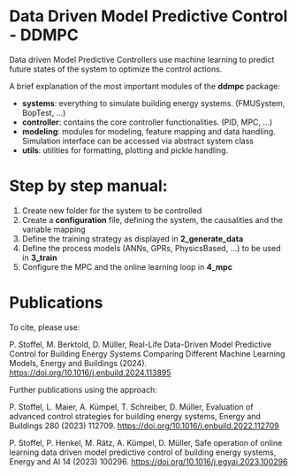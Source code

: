 # Data Driven Model Predictive Control - DDMPC
Data driven Model Predictive Controllers use machine learning to predict future states of the system to optimize 
the control actions.

A brief explanation of the most important modules of the **ddmpc** package:

- **systems**: everything to simulate building energy systems. (FMUSystem, BopTest, ...) 
- **controller**: contains the core controller functionalities. (PID, MPC, ...) 
- **modeling**: modules for modeling, feature mapping and data handling. Simulation interface can be accessed via abstract system class
- **utils**: utilities for formatting, plotting and pickle handling.


# Step by step manual:

1. Create new folder for the system to be controlled
2. Create a **configuration** file, defining the system, the causalities and the variable mapping
3. Define the training strategy as displayed in **2_generate_data**
4. Define the process models (ANNs, GPRs, PhysicsBased, ...) to be used in **3_train**
5. Configure the MPC and the online learning loop in **4_mpc**

# Publications
To cite, please use:

P. Stoffel, M. Berktold, D. Müller, Real-Life Data-Driven Model Predictive Control for Building Energy Systems Comparing Different Machine Learning Models, Energy and Buildings (2024). https://doi.org/10.1016/j.enbuild.2024.113895

Further publications using the approach:

P. Stoffel, L. Maier, A. Kümpel, T. Schreiber, D. Müller, Evaluation of advanced control strategies for building energy systems, Energy and Buildings 280 (2023) 112709. https://doi.org/10.1016/j.enbuild.2022.112709              
    
  P. Stoffel, P. Henkel, M. Rätz, A. Kümpel, D. Müller, Safe operation of online learning data driven model predictive control of building energy systems, Energy and AI 14 (2023) 100296. https://doi.org/10.1016/j.egyai.2023.100296                            
  

